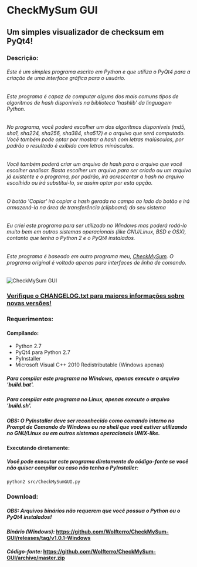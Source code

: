 # CheckMySum GUI
## Um simples visualizador de checksum em PyQt4!

### Descrição:

###### Este é um simples programa escrito em Python e que utiliza o PyQt4 para a criação de uma interface gráfica para o usuário.

###### Este programa é capaz de computar alguns dos mais comuns tipos de algoritmos de hash disponíveis na biblioteca 'hashlib' da linguagem Python.

###### No programa, você poderá escolher um dos algoritmos disponíveis (md5, sha1, sha224, sha256, sha384, sha512) e o arquivo que será computado. Você também pode optar por mostrar a hash com letras maiúsculas, por padrão o resultado é exibido com letras minúsculas.

###### Você também poderá criar um arquivo de hash para o arquivo que você escolher analisar. Basta escolher um arquivo para ser criado ou um arquivo já existente e o programa, por padrão, irá acrescentar a hash no arquivo escolhido ou irá substituí-lo, se assim optar por esta opção.

###### O botão 'Copiar' irá copiar a hash gerada no campo ao lado do botão e irá armazená-la na área de transferência (clipboard) do seu sistema

###### Eu criei este programa para ser utilizado no Windows mas poderá rodá-lo muito bem em outros sistemas operacionais (like GNU/Linux, BSD e OSX), contanto que tenha o Python 2 e o PyQt4 instalados.

###### Este programa é baseado em outro programa meu, [CheckMySum](https://github.com/Wolfterro/CheckMySum). O programa original é voltado apenas para interfaces de linha de comando.

######

![CheckMySum GUI](http://i.imgur.com/HJ3gcr6.png)

### [Verifique o CHANGELOG.txt para maiores informações sobre novas versões!](https://raw.github.com/Wolfterro/CheckMySum-GUI/master/CHANGELOG.txt)

### Requerimentos:

#### Compilando:
- Python 2.7
- PyQt4 para Python 2.7
- PyInstaller
- Microsoft Visual C++ 2010 Redistributable (Windows apenas)

##### Para compilar este programa no Windows, apenas execute o arquivo 'build.bat'.
##### Para compilar este programa no Linux, apenas execute o arquivo 'build.sh'.
##### **OBS**: O PyInstaller deve ser reconhecido como comando interno no Prompt de Comando do Windows ou no shell que você estiver utilizando no GNU/Linux ou em outros sistemas operacionais UNIX-like.

#### Executando diretamente:

##### Você pode executar este programa diretamente do código-fonte se você não quiser compilar ou caso não tenha o PyInstaller:

    python2 src/CheckMySumGUI.py

### Download:

##### **OBS**: Arquivos binários não requerem que você possua o Python ou o PyQt4 instalados!
#### ***Binário (Windows):*** https://github.com/Wolfterro/CheckMySum-GUI/releases/tag/v1.0.1-Windows
#### ***Código-fonte:*** https://github.com/Wolfterro/CheckMySum-GUI/archive/master.zip
